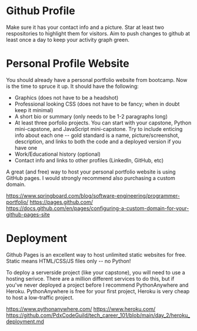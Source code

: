 # Github Profile

Make sure it has your contact info and a picture. Star at least two respositories to highlight them for visitors. Aim to push changes to github at least once a day to keep your activity graph green.

# Personal Profile Website

You should already have a personal portfolio website from bootcamp. Now is the time to spruce it up. It should have the following:

- Graphics (does not have to be a headshot)
- Professional looking CSS (does not have to be fancy; when in doubt keep it minimal)
- A short bio or summary (only needs to be 1-2 paragraphs long)
- At least three porfolio projects. You can start with your capstone, Python mini-capstone, and JavaScript mini-capstone. Try to include enticing info about each one -- gold standard is a name, picture/screenshot, description, and links to both the code and a deployed version if you have one
- Work/Educational history (optional)
- Contact info and links to other profiles (LinkedIn, GitHub, etc)

A great (and free) way to host your personal portfolio website is using GitHub pages. I would strongly recommend also purchasing a custom domain.

https://www.springboard.com/blog/software-engineering/programmer-portfolio/
https://pages.github.com/
https://docs.github.com/en/pages/configuring-a-custom-domain-for-your-github-pages-site

# Deployment

Github Pages is an excellent way to host unlimited static websites for free. Static means HTML/CSS/JS files only -- no Python!

To deploy a serverside project (like your capstone), you will need to use a hosting serivce. There are a million different services to do this, but if you've never deployed a project before I recommend PythonAnywhere and Heroku. PythonAnywhere is free for your first project, Heroku is very cheap to host a low-traffic project.

https://www.pythonanywhere.com/
https://www.heroku.com/
https://github.com/PdxCodeGuild/tech_career_101/blob/main/day_2/heroku_deployment.md